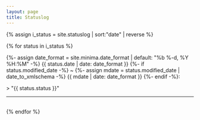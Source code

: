 ```yaml
---
layout: page
title: Statuslog
---
```

{% assign i_status = site.statuslog | sort:"date" | reverse %}

{% for status in i_status %}
  <p class="post-meta">{%- assign date_format = site.minima.date_format | default: "%b %-d, %Y %H:%M" -%}
    <time class="dt-published" datetime="{{ status.date | date_to_xmlschema }}" itemprop="datePublished">
      {{ status.date | date: date_format }}
    </time>
    {%- if status.modified_date -%}
      ~ 
      {%- assign mdate = status.modified_date | date_to_xmlschema -%}
      <time class="dt-modified" datetime="{{ mdate }}" itemprop="dateModified">
        {{ mdate | date: date_format }}
      </time>
    {%- endif -%}: </p>
> "{{ status.status }}"
<hr>
<br>
{% endfor %}